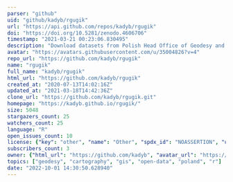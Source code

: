 ```yaml
---
parser: "github"
uid: "github/kadyb/rgugik"
url: "https://api.github.com/repos/kadyb/rgugik"
doi: "https://doi.org/10.5281/zenodo.4606706"
timestamp: "2021-03-21 00:23:06.830495"
description: "Download datasets from Polish Head Office of Geodesy and Cartography"
avatar: "https://avatars.githubusercontent.com/u/35004826?v=4"
repo_url: "https://github.com/kadyb/rgugik"
name: "rgugik"
full_name: "kadyb/rgugik"
html_url: "https://github.com/kadyb/rgugik"
created_at: "2020-07-13T14:02:16Z"
updated_at: "2021-03-18T14:42:36Z"
clone_url: "https://github.com/kadyb/rgugik.git"
homepage: "https://kadyb.github.io/rgugik/"
size: 5048
stargazers_count: 25
watchers_count: 25
language: "R"
open_issues_count: 10
license: {"key": "other", "name": "Other", "spdx_id": "NOASSERTION", "url": null, "node_id": "MDc6TGljZW5zZTA="}
subscribers_count: 3
owner: {"html_url": "https://github.com/kadyb", "avatar_url": "https://avatars.githubusercontent.com/u/35004826?v=4", "login": "kadyb", "type": "User"}
topics: ["geodesy", "cartography", "gis", "open-data", "poland", "r"]
date: "2022-10-01 14:30:50.628940"
---
```

